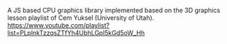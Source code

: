 A JS based CPU graphics library implemented based on the 3D graphics lesson playlist of Cem Yuksel (University of Utah).
https://www.youtube.com/playlist?list=PLplnkTzzqsZTfYh4UbhLGpI5kGd5oW_Hh
